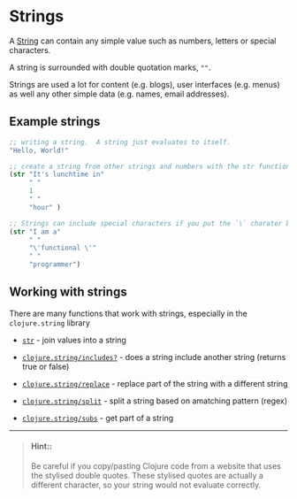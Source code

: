 # Strings

A [String](http://clojurebridge.github.io/community-docs/docs/clojure/string/) can contain any simple value such as numbers, letters or special characters.

A string is surrounded with double quotation marks, `""`.

Strings are used a lot for content (e.g. blogs), user interfaces (e.g. menus) as well any other simple data (e.g. names, email addresses).

## Example strings

```clojure
;; writing a string.  A string just evaluates to itself.
"Hello, World!"

;; create a string from other strings and numbers with the str function
(str "It's lunchtime in"
     " "
     1
     " "
     "hour" )

;; Strings can include special characters if you put the `\` charater before them
(str "I am a"
     " "
     "\'functional \'"
     " "
     "programmer")
```

## Working with strings

There are many functions that work with strings, especially in the `clojure.string` library

* [`str`](https://clojuredocs.org/clojure.core/str) - join values into a string

* [`clojure.string/includes?`](https://clojuredocs.org/clojure.string/includes_q) - does a string include another string (returns true or false)
* [`clojure.string/replace`](https://clojuredocs.org/clojure.string/replace) - replace part of the string with a different string
* [`clojure.string/split`](https://clojuredocs.org/clojure.string/split) - split a string based on amatching pattern (regex)
* [`clojure.string/subs`](https://clojuredocs.org/clojure.core/subs) - get part of a string

------------------------------------------

> #### Hint::
> Be careful if you copy/pasting Clojure code from a website that uses the stylised double quotes.  These stylised quotes are actually a different character, so your string would not evaluate correctly.
